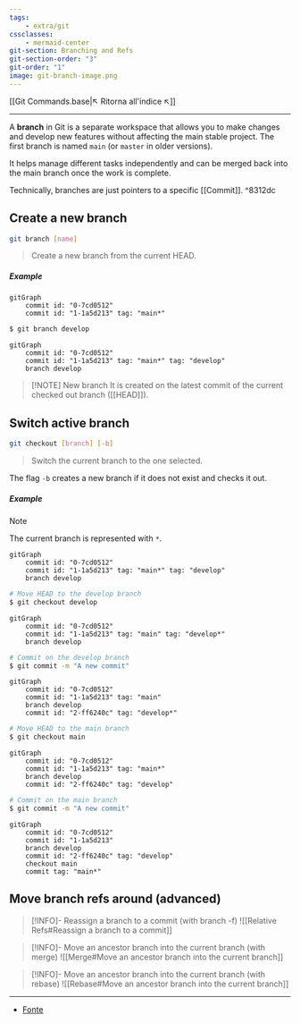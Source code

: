 ```yaml
---
tags:
    - extra/git
cssclasses:
    - mermaid-center
git-section: Branching and Refs
git-section-order: "3"
git-order: "1"
image: git-branch-image.png
---
```


[[Git Commands.base|↖ Ritorna all'indice ↖]]

---
A **branch** in Git is a separate workspace that allows you to make changes and develop new features without affecting the main stable project. The first branch is named `main` (or `master` in older versions).

It helps manage different tasks independently and can be merged back into the main branch once the work is complete.

Technically, branches are just pointers to a specific [[Commit]]. ^8312dc

## Create a new branch

```bash
git branch [name]
```

> Create a new branch from the current HEAD.

##### Example

```mermaid
gitGraph
	commit id: "0-7cd0512"
	commit id: "1-1a5d213" tag: "main*"
```

```bash
$ git branch develop
```

```mermaid
gitGraph
	commit id: "0-7cd0512"
	commit id: "1-1a5d213" tag: "main*" tag: "develop"
	branch develop
```

> [!NOTE] New branch
> It is created on the latest commit of the current checked out branch ([[HEAD]]).

## Switch active branch

```bash
git checkout [branch] [-b]
```

> Switch the current branch to the one selected.

The flag `-b` creates a new branch if it does not exist and checks it out.
##### Example

> [!NOTE]
> The current branch is represented with `*`.

```mermaid
gitGraph
	commit id: "0-7cd0512"
	commit id: "1-1a5d213" tag: "main*" tag: "develop"
	branch develop
```

```bash
# Move HEAD to the develop branch
$ git checkout develop
```

```mermaid
gitGraph
	commit id: "0-7cd0512"
	commit id: "1-1a5d213" tag: "main" tag: "develop*"
	branch develop
```

```bash
# Commit on the develop branch
$ git commit -m "A new commit"
```

```mermaid
gitGraph
	commit id: "0-7cd0512"
	commit id: "1-1a5d213" tag: "main"
	branch develop
	commit id: "2-ff6240c" tag: "develop*"
```

```bash
# Move HEAD to the main branch
$ git checkout main
```

```mermaid
gitGraph
	commit id: "0-7cd0512"
	commit id: "1-1a5d213" tag: "main*"
	branch develop
	commit id: "2-ff6240c" tag: "develop"
```

```bash
# Commit on the main branch
$ git commit -m "A new commit"
```

```mermaid
gitGraph
	commit id: "0-7cd0512"
	commit id: "1-1a5d213"
	branch develop
	commit id: "2-ff6240c" tag: "develop"
	checkout main
	commit tag: "main*"
```

## Move branch refs around (advanced)

> [!INFO]- Reassign a branch to a commit (with branch -f)
> ![[Relative Refs#Reassign a branch to a commit]]

> [!INFO]- Move an ancestor branch into the current branch (with merge)
> ![[Merge#Move an ancestor branch into the current branch]]

> [!INFO]- Move an ancestor branch into the current branch (with rebase)
> ![[Rebase#Move an ancestor branch into the current branch]]

---
- [Fonte](https://www.atlassian.com/git/tutorials/using-branches)